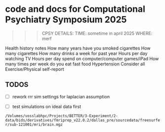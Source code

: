 # code and docs for Computational Psychiatry Symposium 2025

>>>CPSY DETAILS:
TIME: sometime in april 2025
WHERE: merf



Health history notes
How many years have you smoked cigarettes
How many cigarettes
How many drinks a week for past year
Hours per day watching TV
Hours per day spend on computer/computer games/iPad
How many times per week do you eat fast food
Hypertension
Consider all Exercise/Physical self-report


## TODOS

- [ ] rework rrr sim settings for laplacian assumption
- [ ] test simulations on ideal data first



`/Volumes/vosslabhpc/Projects/BETTER/3-Experiment/2-data/bids/derivatives/fmriprep_v22.0.2/dallas_pre/sourcedata/freesurfer/sub-121001/mri/brain.mgz`
